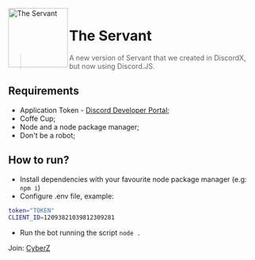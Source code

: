 <img align="left" style="vertical-align: middle" height="120" src="https://cdn.discordapp.com/avatars/924226147384954891/c4087a173d7e7832960d7e640dd7d834.webp?size=1024" alt="The Servant">

# The Servant
> A new version of Servant that we created in DiscordX, but now using Discord.JS.

## Requirements
- Application Token - [Discord Developer Portal](https://discord.com/developers);
- Coffe Cup;
- Node and a node package manager;
- Don't be a robot;

## How to run?
- Install dependencies with your favourite node package manager (e.g: `npm i`)
- Configure .env file, example:
```sh
token="TOKEN"
CLIENT_ID=12093821039812309281
```
- Run the bot running the script `node .`


Join: [CyberZ](https://discord.gg/cyberz)
